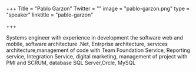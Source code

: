﻿+++
Title = "Pablo Garzon"
Twitter = ""
image = "pablo-garzon.png"
type = "speaker"
linktitle = "pablo-garzon"

+++

Systems engineer with experience in development the software web and mobile, software architecture .Net, Entrprise architecture, services architecture,management of code with Team Foundation Service, Reporting service, Integration Service, digital marketing, management of project with PMI and SCRUM, database SQL Server,Orcle, MySQL
